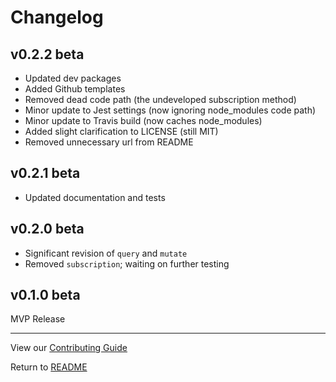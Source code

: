 # Changelog

## v0.2.2 beta

- Updated dev packages
- Added Github templates
- Removed dead code path (the undeveloped subscription method)
- Minor update to Jest settings (now ignoring node_modules code path)
- Minor update to Travis build (now caches node_modules)
- Added slight clarification to LICENSE (still MIT)
- Removed unnecessary url from README

## v0.2.1 beta

- Updated documentation and tests

## v0.2.0 beta

- Significant revision of `query` and `mutate`
- Removed `subscription`; waiting on further testing

## v0.1.0 beta

MVP Release

---

View our [Contributing Guide](CONTRIBUTING.md)

Return to [README](README.md)

